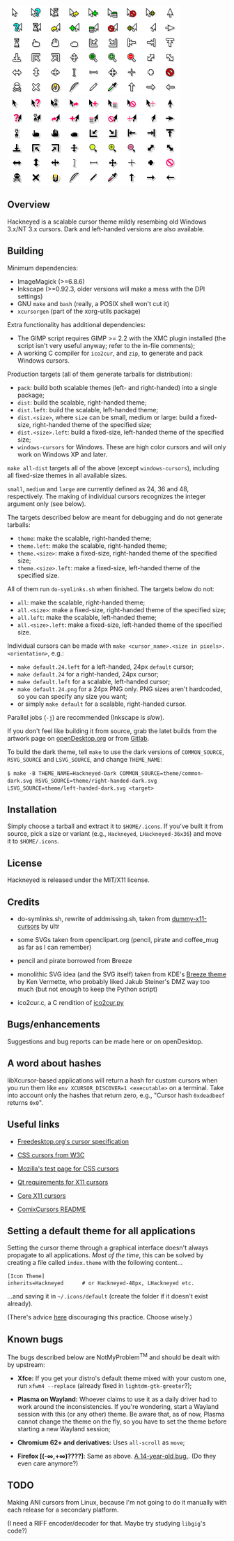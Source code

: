 ![hackneyed-light-preview](preview-Hackneyed.png "The sands of time are running out for you, bro")
![hackneyed-dark-preview](preview-Hackneyed-Dark.png "SO DAAAARK! SO PUUUUURE!")

Overview
--------

Hackneyed is a scalable cursor theme mildly resembing old Windows 3.x/NT 3.x cursors. Dark and left-handed versions are also available.


Building
--------
Minimum dependencies:

* ImageMagick (>=6.8.6)
* Inkscape (>=0.92.3, older versions will make a mess with the DPI settings)
* GNU `make` and `bash` (really, a POSIX shell won't cut it)
* `xcursorgen` (part of the xorg-utils package)

Extra functionality has additional dependencies:

* The GIMP script requires GIMP >= 2.2 with the XMC plugin installed (the script isn't very useful anyway; refer to the in-file comments);
* A working C compiler for `ico2cur`, and `zip`, to generate and pack Windows cursors.

Production targets (all of them generate tarballs for distribution):

* `pack`: build both scalable themes (left- and right-handed) into a single package;
* `dist`: build the scalable, right-handed theme;
* `dist.left`: build the scalable, left-handed theme;
* `dist.<size>`, where `size` can be small, medium or large: build a fixed-size, right-handed theme of the specified size;
* `dist.<size>.left`: build a fixed-size, left-handed theme of the specified size;
* `windows-cursors` for Windows. These are high color cursors and will only work on Windows XP and later.

`make all-dist` targets all of the above (except `windows-cursors`), including all fixed-size themes in all available sizes.

`small`, `medium` and `large` are currently defined as 24, 36 and 48, respectively. The making of individual cursors recognizes the integer argument only (see below).

The targets described below are meant for debugging and do not generate tarballs:

* `theme`: make the scalable, right-handed theme;
* `theme.left`: make the scalable, right-handed theme;
* `theme.<size>`: make a fixed-size, right-handed theme of the specified size;
* `theme.<size>.left`: make a fixed-size, left-handed theme of the specified size.

All of them run `do-symlinks.sh` when finished. The targets below do not:

* `all`: make the scalable, right-handed theme;
* `all.<size>`: make a fixed-size, right-handed theme of the specified size;
* `all.left`: make the scalable, left-handed theme;
* `all.<size>.left`: make a fixed-size, left-handed theme of the specified size.

Individual cursors can be made with `make <cursor_name>.<size in pixels>.<orientation>`, e.g.:

* `make default.24.left` for a left-handed, 24px `default` cursor;
* `make default.24` for a right-handed, 24px cursor;
* `make default.left` for a scalable, left-handed cursor;
* `make default.24.png` for a 24px PNG only. PNG sizes aren't hardcoded, so you can specify any size you want;
* or simply `make default` for a scalable, right-handed cursor.

Parallel jobs (`-j`) are recommended (Inkscape is _slow_).

If you don't feel like building it from source, grab the latet builds from the artwork page on [openDesktop.org](https://www.opendesktop.org/p/999998/) or from [Gitlab](https://gitlab.com/Enthymeme/hackneyed-x11-cursors/tags).

To build the dark theme, tell `make` to use the dark versions of `COMMON_SOURCE`, `RSVG_SOURCE` and `LSVG_SOURCE`, and change `THEME_NAME`:

`$ make -B THEME_NAME=Hackneyed-Dark COMMON_SOURCE=theme/common-dark.svg RSVG_SOURCE=theme/right-handed-dark.svg LSVG_SOURCE=theme/left-handed-dark.svg <target>`


Installation
------------
Simply choose a tarball and extract it to `$HOME/.icons`. If you've built it from source, pick a size or variant (e.g., `Hackneyed`, `LHackneyed-36x36`) and move it to `$HOME/.icons`.


License
-------
Hackneyed is released under the MIT/X11 license.


Credits
-------
* do-symlinks.sh, rewrite of addmissing.sh, taken from [dummy-x11-cursors](https://www.opendesktop.org/p/999853/) by ultr

* some SVGs taken from openclipart.org (pencil, pirate and coffee_mug as far as I can remember)

* pencil and pirate borrowed from Breeze

* monolithic SVG idea (and the SVG itself) taken from KDE's [Breeze theme](https://github.com/KDE/breeze/tree/master/cursors) by Ken Vermette, who probably liked Jakub Steiner's DMZ way too much (but not enough to keep the Python script)

* ico2cur.c, a C rendition of [ico2cur.py](https://gist.github.com/RyanBalfanz/2371463)


Bugs/enhancements
-----------------
Suggestions and bug reports can be made here or on openDesktop.


A word about hashes
-------------------
libXcursor-based applications will return a hash for custom cursors when you run them
like `env XCURSOR_DISCOVER=1 <executable>` on a terminal. Take into account only the hashes
that return zero, e.g., "Cursor hash `0xdeadbeef` returns `0x0`".


Useful links
------------
* [Freedesktop.org's cursor specification](http://www.freedesktop.org/wiki/Specifications/cursor-spec/)

* [CSS cursors from W3C](http://dev.w3.org/csswg/css-ui/#propdef-cursor "2drafty4u")

* [Mozilla's test page for CSS cursors](https://developer.mozilla.org/en-US/docs/Web/CSS/cursor)

* [Qt requirements for X11 cursors](http://doc.qt.io/qt-5/qcursor.html#a-note-for-x11-users)

* [Core X11 cursors](http://tronche.com/gui/x/xlib/appendix/b/ "coffee_mug > all")

* [ComixCursors README](http://www.filewatcher.com/d/Debian/all/x11/comixcursors-lefthanded-opaque_0.7.2-3_all.deb.2350708.html)


Setting a default theme for all applications
--------------------------------------------
Setting the cursor theme through a graphical interface doesn't always propagate to all applications. _Most of the time_, this can be solved by creating a file called `index.theme` with the following content...

```
[Icon Theme]
inherits=Hackneyed      # or Hackneyed-48px, LHackneyed etc.
```

...and saving it in `~/.icons/default` (create the folder if it doesn't exist already).

(There's advice [here](https://forum.manjaro.org/t/multiple-mouse-themes-problem/37451/5) discouraging this practice. Choose wisely.)


Known bugs
----------
The bugs described below are NotMyProblem<sup>TM</sup> and should be dealt with by upstream:

- **Xfce:** If you get your distro's default theme mixed with your custom one, run `xfwm4 --replace` (already fixed in `lightdm-gtk-greeter`?);

- **Plasma on Wayland:** Whoever claims to use it as a daily driver had to work around the inconsistencies. If you're wondering, start a Wayland session with this (or any other) theme. Be aware that, as of now, Plasma cannot change the theme on the fly, so you have to set the theme before starting a new Wayland session;

- **Chromium 62+ and derivatives:** Uses `all-scroll` as `move`;

- **Firefox [(-∞,+∞)????]**: Same as above. [A 14-year-old bug.](https://bugzilla.mozilla.org/show_bug.cgi?id=275174). (Do they even care anymore?)


TODO
----
Making ANI cursors from Linux, because I'm not going to do it manually with each release for a secondary platform.

(I need a RIFF encoder/decoder for that. Maybe try studying `libgig`'s code?)
